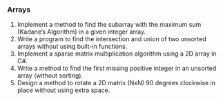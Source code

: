 ### **Arrays**

1. Implement a method to find the subarray with the maximum sum (Kadane’s Algorithm) in a given integer array.
2. Write a program to find the intersection and union of two unsorted arrays without using built-in functions.
3. Implement a sparse matrix multiplication algorithm using a 2D array in C#.
4. Write a method to find the first missing positive integer in an unsorted array (without sorting).
5. Design a method to rotate a 2D matrix (NxN) 90 degrees clockwise in place without using extra space.

